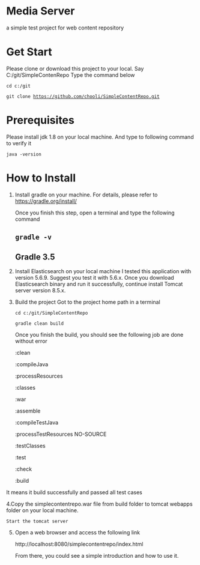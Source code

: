 # Media Server
a simple test project for web content repository

# Get Start
Please clone or download this project to your local. Say C:/git/SimpleContenRepo
Type the command below

<code>cd c:/git</code>

<code>git clone https://github.com/chooli/SimpleContentRepo.git</code>

# Prerequisites 
Please install jdk 1.8 on your local machine. And type to following command to verify it

<code>java -version</code>

# How to Install

1. Install gradle on your machine. For details, please refer to https://gradle.org/install/
   
   Once you finish this step, open a terminal and type the following command
   
   <code>gradle -v</code>
   ------------------------------------------------------------
   Gradle 3.5
   ------------------------------------------------------------

2. Install Elasticsearch on your local machine
  I tested this application with version 5.6.9. Suggest you test it with 5.6.x.
  Once you download Elasticsearch binary and run it successfully, continue install Tomcat server version 8.5.x.
   
3. Build the project
   Got to the project home path in a terminal
   
   <code>cd c:/git/SimpleContentRepo</code>
   
   <code>gradle clean build</code>
   
   Once you finish the build, you should see the following job are done without error
   
   :clean
   
   :compileJava
   
   :processResources
   
   :classes
   
   :war
   
   :assemble
   
   :compileTestJava
   
   :processTestResources NO-SOURCE
   
   :testClasses
   
   :test
   
   :check
   
   :build
  
  It means it build successfully and passed all test cases
    
  4.Copy the simplecontentrepo.war file from build folder to tomcat webapps folder on your local machine. 
   
    Start the tomcat server
    
  5. Open a web browser and access the following link
  
     http://localhost:8080/simplecontentrepo/index.html
     
     From there, you could see a simple introduction and how to use it.

